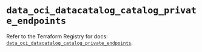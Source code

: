 # `data_oci_datacatalog_catalog_private_endpoints`

Refer to the Terraform Registry for docs: [`data_oci_datacatalog_catalog_private_endpoints`](https://registry.terraform.io/providers/oracle/oci/6.18.0/docs/data-sources/datacatalog_catalog_private_endpoints).
